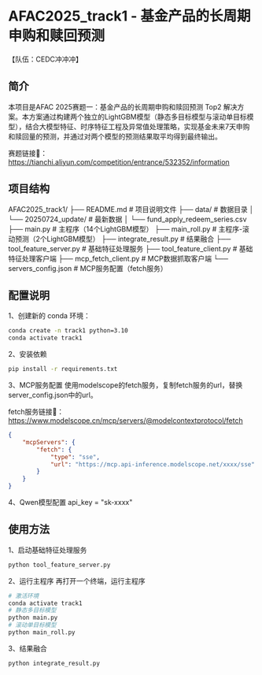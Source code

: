 # AFAC2025_track1 - 基金产品的长周期申购和赎回预测

【队伍：CEDC冲冲冲】

## 简介

本项目是AFAC 2025赛题一：基金产品的长周期申购和赎回预测 Top2 解决方案。本方案通过构建两个独立的LightGBM模型（静态多目标模型与滚动单目标模型），结合大模型特征、时序特征工程及异常值处理策略，实现基金未来7天申购和赎回量的预测，并通过对两个模型的预测结果取平均得到最终输出。  

赛题链接🔗：https://tianchi.aliyun.com/competition/entrance/532352/information

## 项目结构
AFAC2025_track1/
├── README.md                # 项目说明文件
├── data/                    # 数据目录
│   └── 20250724_update/     # 最新数据
│       └── fund_apply_redeem_series.csv
├── main.py                  # 主程序（14个LightGBM模型）
├── main_roll.py             # 主程序-滚动预测（2个LightGBM模型）
├── integrate_result.py      # 结果融合
├── tool_feature_server.py   # 基础特征处理服务
├── tool_feature_client.py   # 基础特征处理客户端
├── mcp_fetch_client.py      # MCP数据抓取客户端
└── servers_config.json      # MCP服务配置（fetch服务）

## 配置说明
1、创建新的 conda 环境：
```bash
conda create -n track1 python=3.10
conda activate track1
```
2、安装依赖
```bash
pip install -r requirements.txt
```
3、MCP服务配置
使用modelscope的fetch服务，复制fetch服务的url，替换server_config.json中的url。

fetch服务链接🔗：https://www.modelscope.cn/mcp/servers/@modelcontextprotocol/fetch

```json
{
    "mcpServers": {
        "fetch": {
            "type": "sse",
            "url": "https://mcp.api-inference.modelscope.net/xxxx/sse"
        }
    }
}
```
4、Qwen模型配置
api_key = "sk-xxxx"

## 使用方法
1、启动基础特征处理服务
```bash
python tool_feature_server.py
```
2、运行主程序
再打开一个终端，运行主程序
```bash
# 激活环境
conda activate track1
# 静态多目标模型
python main.py
# 滚动单目标模型
python main_roll.py
```
3、结果融合
```bash
python integrate_result.py
```